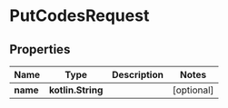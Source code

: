 
# PutCodesRequest

## Properties
| Name | Type | Description | Notes |
| ------------ | ------------- | ------------- | ------------- |
| **name** | **kotlin.String** |  |  [optional] |



